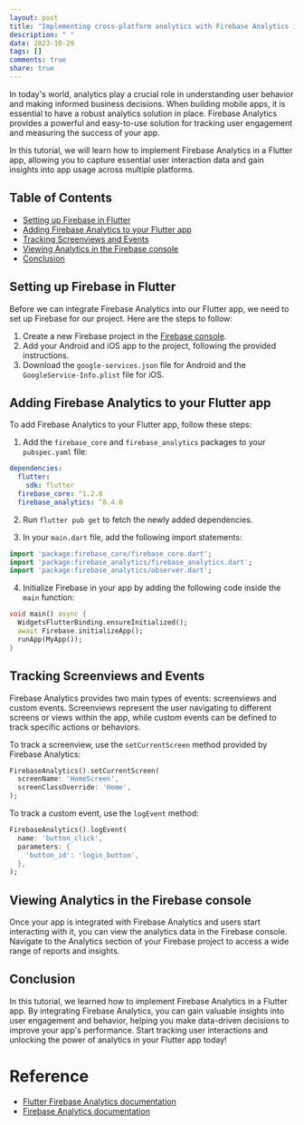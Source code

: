 ```yaml
---
layout: post
title: "Implementing cross-platform analytics with Firebase Analytics in Flutter"
description: " "
date: 2023-10-20
tags: []
comments: true
share: true
---
```


In today's world, analytics play a crucial role in understanding user behavior and making informed business decisions. When building mobile apps, it is essential to have a robust analytics solution in place. Firebase Analytics provides a powerful and easy-to-use solution for tracking user engagement and measuring the success of your app.

In this tutorial, we will learn how to implement Firebase Analytics in a Flutter app, allowing you to capture essential user interaction data and gain insights into app usage across multiple platforms.

## Table of Contents
- [Setting up Firebase in Flutter](#setting-up-firebase-in-flutter)
- [Adding Firebase Analytics to your Flutter app](#adding-firebase-analytics-to-your-flutter-app)
- [Tracking Screenviews and Events](#tracking-screenviews-and-events)
- [Viewing Analytics in the Firebase console](#viewing-analytics-in-the-firebase-console)
- [Conclusion](#conclusion)

## Setting up Firebase in Flutter

Before we can integrate Firebase Analytics into our Flutter app, we need to set up Firebase for our project. Here are the steps to follow:

1. Create a new Firebase project in the [Firebase console](https://console.firebase.google.com).
2. Add your Android and iOS app to the project, following the provided instructions.
3. Download the `google-services.json` file for Android and the `GoogleService-Info.plist` file for iOS.

## Adding Firebase Analytics to your Flutter app

To add Firebase Analytics to your Flutter app, follow these steps:

1. Add the `firebase_core` and `firebase_analytics` packages to your `pubspec.yaml` file:

```yaml
dependencies:
  flutter:
    sdk: flutter
  firebase_core: ^1.2.0
  firebase_analytics: ^8.4.0
```

2. Run `flutter pub get` to fetch the newly added dependencies.

3. In your `main.dart` file, add the following import statements:

```dart
import 'package:firebase_core/firebase_core.dart';
import 'package:firebase_analytics/firebase_analytics.dart';
import 'package:firebase_analytics/observer.dart';
```

4. Initialize Firebase in your app by adding the following code inside the `main` function:

```dart
void main() async {
  WidgetsFlutterBinding.ensureInitialized();
  await Firebase.initializeApp();
  runApp(MyApp());
}
```

## Tracking Screenviews and Events

Firebase Analytics provides two main types of events: screenviews and custom events. Screenviews represent the user navigating to different screens or views within the app, while custom events can be defined to track specific actions or behaviors.

To track a screenview, use the `setCurrentScreen` method provided by Firebase Analytics:

```dart
FirebaseAnalytics().setCurrentScreen(
  screenName: 'HomeScreen',
  screenClassOverride: 'Home',
);
```

To track a custom event, use the `logEvent` method:

```dart
FirebaseAnalytics().logEvent(
  name: 'button_click',
  parameters: {
    'button_id': 'login_button',
  },
);
```

## Viewing Analytics in the Firebase console

Once your app is integrated with Firebase Analytics and users start interacting with it, you can view the analytics data in the Firebase console. Navigate to the Analytics section of your Firebase project to access a wide range of reports and insights.

## Conclusion

In this tutorial, we learned how to implement Firebase Analytics in a Flutter app. By integrating Firebase Analytics, you can gain valuable insights into user engagement and behavior, helping you make data-driven decisions to improve your app's performance. Start tracking user interactions and unlocking the power of analytics in your Flutter app today!

# Reference
- [Flutter Firebase Analytics documentation](https://firebase.flutter.dev/docs/analytics/overview)
- [Firebase Analytics documentation](https://firebase.google.com/docs/analytics)